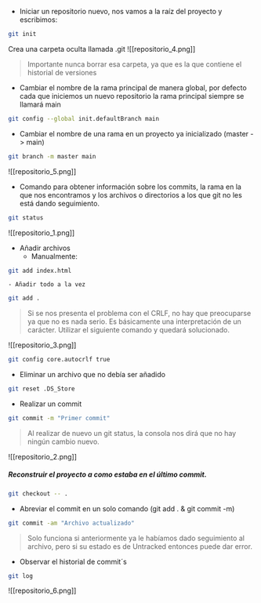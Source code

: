 - Iniciar un repositorio nuevo, nos vamos a la raíz del proyecto y escribimos:
```bash
git init
```

Crea una carpeta oculta llamada .git
![[repositorio_4.png]]

>Importante nunca borrar esa carpeta, ya que es la que contiene el historial de versiones

- Cambiar el nombre de la rama principal de manera global, por defecto cada que iniciemos un nuevo repositorio la rama principal siempre se llamará main
```bash
git config --global init.defaultBranch main
```

- Cambiar el nombre de una rama en un proyecto ya inicializado (master -> main)
```bash
git branch -m master main
```

![[repositorio_5.png]]

- Comando para obtener información sobre los commits, la rama en la que nos encontramos y los archivos o directorios a los que git no les está dando seguimiento.
```bash
git status
```
![[repositorio_1.png]]
- Añadir archivos
	- Manualmente:
```bash
git add index.html
```
	- Añadir todo a la vez
```bash
git add .
```

>Si se nos presenta el problema con el CRLF, no hay que preocuparse ya que no es nada serio. Es básicamente una interpretación de un carácter.
>Utilizar el siguiente comando y quedará solucionado.

![[repositorio_3.png]]
```bash
git config core.autocrlf true
```

- Eliminar un archivo que no debía ser añadido
```bash
git reset .DS_Store 
```

- Realizar un commit
```bash
git commit -m "Primer commit"
```

>Al realizar de nuevo un git status, la consola nos dirá que no hay ningún cambio nuevo.

![[repositorio_2.png]]

##### Reconstruir el proyecto a como estaba en el último commit.
```bash
git checkout -- .
```

- Abreviar el commit en un solo comando (git add . & git commit -m)
```bash
git commit -am "Archivo actualizado"
```
>Solo funciona si anteriormente ya le habíamos dado seguimiento al archivo, pero si su estado es de Untracked entonces puede dar error.

- Observar el historial de commit´s
```bash
git log
```
![[repositorio_6.png]]
